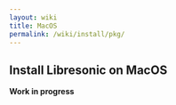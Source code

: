 ```yaml
---
layout: wiki
title: MacOS
permalink: /wiki/install/pkg/
---
```

## Install Libresonic on MacOS

**Work in progress**
